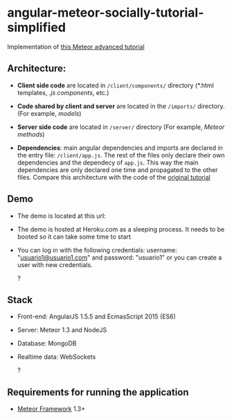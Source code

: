 # angular-meteor-socially-tutorial-simplified

Implementation of [this Meteor advanced tutorial](http://www.angular-meteor.com/tutorials/socially/angular1/bootstrapping)




## Architecture:

- **Client side code** are located in `/client/components/` directory (*.html templates, *.js components*, etc.)

- **Code shared by client and server** are located in the `/imports/` directory. (For example, *models*)
- **Server side code** are located in `/server/` directory (For example, *Meteor methods*)
- **Dependencies**: main angular dependencies and imports are declared in the entry file: `/client/app.js`. The rest of the files only declare their own dependencies and the dependecy of `app.js`. This way the main dependencies are only declared one time and propagated to the other files. Compare this architecture with the code of the [original tutorial](http://www.angular-meteor.com/tutorials/socially/angular1/bootstrapping)




## Demo

- The demo is located at this url: 

- The demo is hosted at Heroku.com as a sleeping process. It needs to be booted so it can take some time to start

- You can log in with the following credentials: username: "usuario1@usuario1.com" and password: "usuario1" or you can create a user with new credentials.

  ?

## Stack

- Front-end: AngularJS 1.5.5 and EcmasScript 2015 (ES6)

- Server: Meteor 1.3 and NodeJS

- Database: MongoDB

- Realtime data: WebSockets

  ?



## Requirements for running the application
- [Meteor Framework](http://www.meteor.com) 1.3+